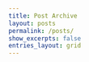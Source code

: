 ```yaml
---
title: Post Archive
layout: posts
permalink: /posts/
show_excerpts: false 
entries_layout: grid 
---
```

